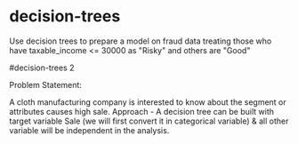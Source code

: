 # decision-trees
Use decision trees to prepare a model on fraud data 
treating those who have taxable_income <= 30000 as "Risky" and others are "Good"



 #decision-trees 2 

Problem Statement:

A cloth manufacturing company is interested to know about the segment or attributes causes high sale. Approach - A decision tree can be built with target variable Sale (we will first convert it in categorical variable) & all other variable will be independent in the analysis.  

